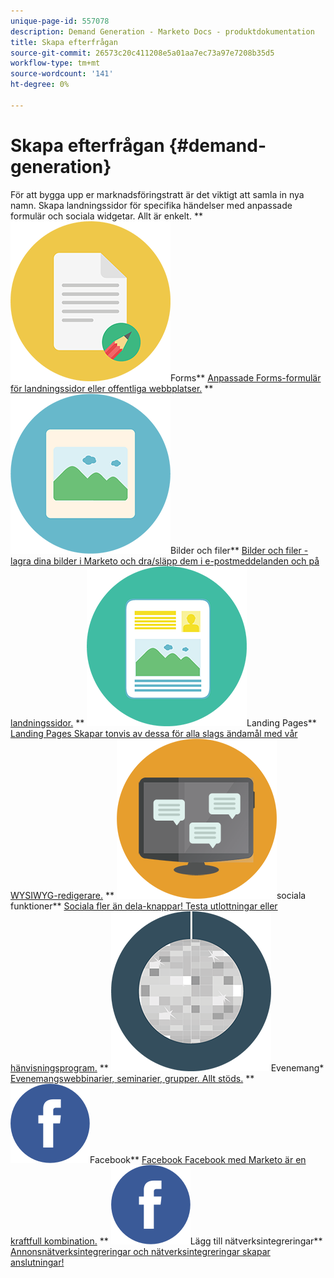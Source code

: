 ```yaml
---
unique-page-id: 557078
description: Demand Generation - Marketo Docs - produktdokumentation
title: Skapa efterfrågan
source-git-commit: 26573c20c411208e5a01aa7ec73a97e7208b35d5
workflow-type: tm+mt
source-wordcount: '141'
ht-degree: 0%

---
```



# Skapa efterfrågan {#demand-generation}

För att bygga upp er marknadsföringstratt är det viktigt att samla in nya namn. Skapa landningssidor för specifika händelser med anpassade formulär och sociala widgetar. Allt är enkelt.
** ![Forms](assets/documents-bookmarks-16.png)Forms** [Anpassade Forms-formulär för landningssidor eller offentliga webbplatser.](https://docs.marketo.com/display/DOCS/Forms)     ** ![Bilder och filer](assets/graphic-design-tools-06.png)Bilder och filer** [Bilder och filer - lagra dina bilder i Marketo och dra/släpp dem i e-postmeddelanden och på landningssidor.](https://docs.marketo.com/display/DOCS/Images+and+Files)     ** ![Landningssidor](assets/office-artboard-80.png)Landing Pages** [Landing Pages Skapar tonvis av dessa för alla slags ändamål med vår WYSIWYG-redigerare.](https://docs.marketo.com/pages/viewpage.action?pageId=2359689)     ** ![Sociala](assets/chat-messages-18.png)sociala funktioner** [Sociala fler än dela-knappar! Testa utlottningar eller hänvisningsprogram.](https://docs.marketo.com/display/DOCS/Social)     ** ![Evenemang](assets/party-10.png)Evenemang* [Evenemangswebbinarier, seminarier, grupper. Allt stöds.](https://docs.marketo.com/pages/viewpage.action?pageId=2949755)     ** ![Facebook](assets/facebook-icon.png)Facebook** [Facebook Facebook med Marketo är en kraftfull kombination.](https://docs.marketo.com/display/DOCS/Facebook)     ** ![Lägg till nätverksintegrering](assets/facebook-icon.png)Lägg till nätverksintegreringar** [Annonsnätverksintegreringar och nätverksintegreringar skapar anslutningar!](https://docs.marketo.com/display/DOCS/Ad+Network+Integrations)
